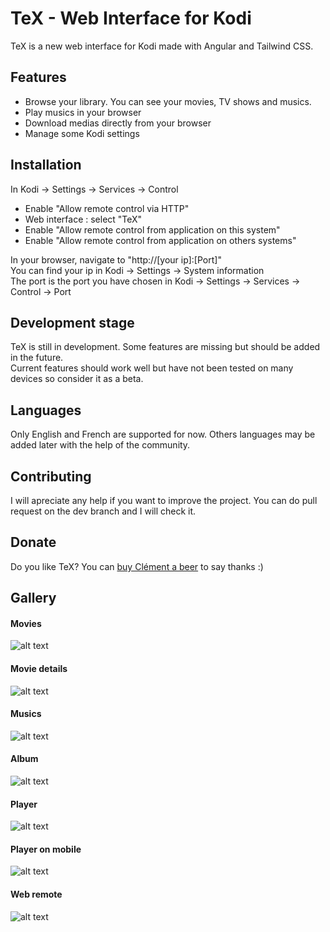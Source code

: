 # TeX - Web Interface for Kodi

TeX is a new web interface for Kodi made with Angular and Tailwind CSS.

## Features

- Browse your library. You can see your movies, TV shows and musics.
- Play musics in your browser
- Download medias directly from your browser
- Manage some Kodi settings

## Installation

In Kodi -> Settings -> Services -> Control
- Enable "Allow remote control via HTTP"
- Web interface : select "TeX"
- Enable "Allow remote control from application on this system"
- Enable "Allow remote control from application on others systems"

In your browser, navigate to "http://[your ip]:[Port]"
<br>You can find your ip in Kodi -> Settings -> System information
<br>The port is the port you have chosen in Kodi -> Settings -> Services -> Control -> Port

## Development stage

TeX is still in development. Some features are missing but should be added in the future.
<br>Current features should work well but have not been tested on many devices so consider it as a beta.

## Languages

Only English and French are supported for now. Others languages may be added later with the help of the community.

## Contributing

I will apreciate any help if you want to improve the project. You can do pull request on the dev branch and I will check it.

## Donate

Do you like TeX? You can <a href="https://lydia-app.com/collect/51723-tex-beer-fund/fr">buy Clément a beer</a> to say thanks :)

## Gallery
#### Movies
![alt text](https://github.com/clementdelestre/TeX/blob/main/src/screenshots/movies.jpg?raw=true)

#### Movie details
![alt text](https://github.com/clementdelestre/TeX/blob/main/src/screenshots/moviedetails.jpg?raw=true)

#### Musics
![alt text](https://github.com/clementdelestre/TeX/blob/main/src/screenshots/musics.jpg?raw=true)

#### Album
![alt text](https://github.com/clementdelestre/TeX/blob/main/src/screenshots/album.jpg?raw=true)

#### Player
![alt text](https://github.com/clementdelestre/TeX/blob/main/src/screenshots/player.jpg?raw=true)

#### Player on mobile
![alt text](https://github.com/clementdelestre/TeX/blob/main/src/screenshots/player-mobile.jpg?raw=true)

#### Web remote
![alt text](https://github.com/clementdelestre/TeX/blob/main/src/screenshots/remote.jpg?raw=true)
